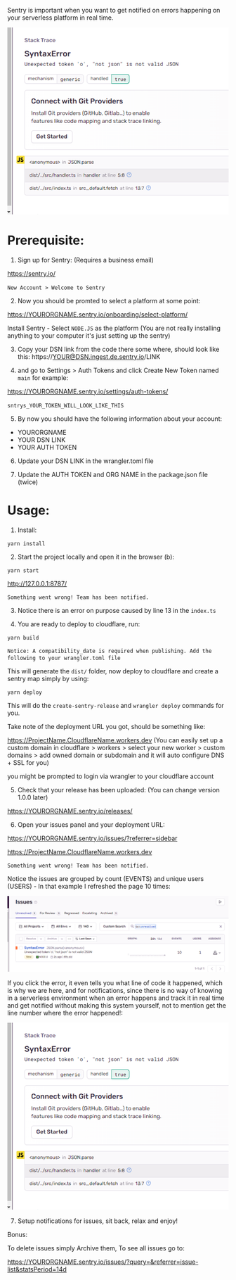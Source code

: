 Sentry is important when you want to get notified on errors happening on your serverless platform in real time.

![alt text](image-1.png)

# Prerequisite:

1. Sign up for Sentry: (Requires a business email)

https://sentry.io/

`New Account > Welcome to Sentry`

2. Now you should be promted to select a platform at some point:

https://YOURORGNAME.sentry.io/onboarding/select-platform/

Install Sentry - Select `NODE.JS` as the platform (You are not really installing anything to your computer it's just setting up the sentry)

3. Copy your DSN link from the code there some where, should look like this:
https://YOUR@DSN.ingest.de.sentry.io/LINK

4. and go to Settings > Auth Tokens and click Create New Token named `main` for example:

https://YOURORGNAME.sentry.io/settings/auth-tokens/

`sntrys_YOUR_TOKEN_WILL_LOOK_LIKE_THIS`

5. By now you should have the following information about your account:

- YOURORGNAME
- YOUR DSN LINK
- YOUR AUTH TOKEN

6. Update your DSN LINK in the wrangler.toml file

7. Update the AUTH TOKEN and ORG NAME in the package.json file (twice)

# Usage:

1. Install:

```
yarn install
```

2. Start the project locally and open it in the browser (b):

```
yarn start
```

http://127.0.0.1:8787/

```
Something went wrong! Team has been notified.
```

3. Notice there is an error on purpose caused by line 13 in the `index.ts`

4. You are ready to deploy to cloudflare, run:

```
yarn build
```

```
Notice: A compatibility_date is required when publishing. Add the following to your wrangler.toml file
```

This will generate the `dist/` folder, now deploy to cloudflare and create a sentry map simply by using:

```
yarn deploy
```

This will do the `create-sentry-release` and `wrangler deploy` commands for you.

Take note of the deployment URL you got, should be something like:

https://ProjectName.CloudflareName.workers.dev (You can easily set up a custom domain in cloudflare > workers > select your new worker > custom domains > add owned domain or subdomain and it will auto configure DNS + SSL for you)

you might be prompted to login via wrangler to your cloudflare account

5. Check that your release has been uploaded: (You can change version 1.0.0 later)

https://YOURORGNAME.sentry.io/releases/

6. Open your issues panel and your deployment URL:

https://YOURORGNAME.sentry.io/issues/?referrer=sidebar

https://ProjectName.CloudflareName.workers.dev

```
Something went wrong! Team has been notified.
```

Notice the issues are grouped by count (EVENTS) and unique users (USERS) - In that example I refreshed the page 10 times:

![Sentry View](image.png)

If you click the error, it even tells you what line of code it happened, which is why we are here, and for notifications, since there is no way of knowing in a serverless environment when an error happens and track it in real time and get notified without making this system yourself, not to mention get the line number where the error happened!:

![alt text](image-1.png)

7. Setup notifications for issues, sit back, relax and enjoy!

Bonus:

To delete issues simply Archive them, To see all issues go to:

https://YOURORGNAME.sentry.io/issues/?query=&referrer=issue-list&statsPeriod=14d
